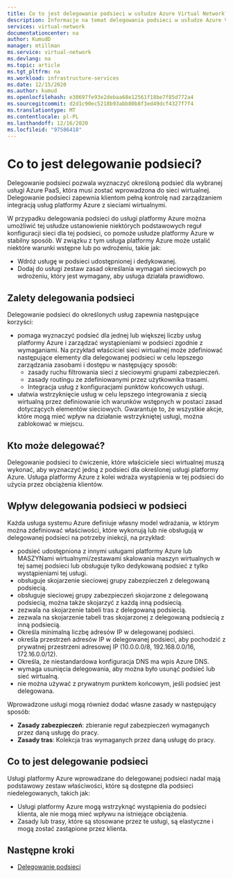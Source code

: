 ```yaml
---
title: Co to jest delegowanie podsieci w usłudze Azure Virtual Network?
description: Informacje na temat delegowania podsieci w usłudze Azure Virtual Network
services: virtual-network
documentationcenter: na
author: KumudD
manager: mtillman
ms.service: virtual-network
ms.devlang: na
ms.topic: article
ms.tgt_pltfrm: na
ms.workload: infrastructure-services
ms.date: 12/15/2020
ms.author: kumud
ms.openlocfilehash: e30697fe93e2debaa68e12561f18be7f85d772a4
ms.sourcegitcommit: d2d1c90ec5218b93abb80b8f3ed49dcf4327f7f4
ms.translationtype: MT
ms.contentlocale: pl-PL
ms.lasthandoff: 12/16/2020
ms.locfileid: "97586418"
---
```

# <a name="what-is-subnet-delegation"></a>Co to jest delegowanie podsieci?

Delegowanie podsieci pozwala wyznaczyć określoną podsieć dla wybranej usługi Azure PaaS, która musi zostać wprowadzona do sieci wirtualnej. Delegowanie podsieci zapewnia klientom pełną kontrolę nad zarządzaniem integracją usług platformy Azure z sieciami wirtualnymi.

W przypadku delegowania podsieci do usługi platformy Azure można umożliwić tej usłudze ustanowienie niektórych podstawowych reguł konfiguracji sieci dla tej podsieci, co pomoże usłudze platformy Azure w stabilny sposób. W związku z tym usługa platformy Azure może ustalić niektóre warunki wstępne lub po wdrożeniu, takie jak:
- Wdróż usługę w podsieci udostępnionej i dedykowanej.
- Dodaj do usługi zestaw zasad określania wymagań sieciowych po wdrożeniu, który jest wymagany, aby usługa działała prawidłowo.

##  <a name="advantages-of-subnet-delegation"></a>Zalety delegowania podsieci

Delegowanie podsieci do określonych usług zapewnia następujące korzyści:

- pomaga wyznaczyć podsieć dla jednej lub większej liczby usług platformy Azure i zarządzać wystąpieniami w podsieci zgodnie z wymaganiami. Na przykład właściciel sieci wirtualnej może zdefiniować następujące elementy dla delegowanej podsieci w celu lepszego zarządzania zasobami i dostępu w następujący sposób:
    - zasady ruchu filtrowania sieci z sieciowymi grupami zabezpieczeń.
    - zasady routingu ze zdefiniowanymi przez użytkownika trasami.
    - Integracja usług z konfiguracjami punktów końcowych usługi.
- ułatwia wstrzyknięcie usług w celu lepszego integrowania z siecią wirtualną przez definiowanie ich warunków wstępnych w postaci zasad dotyczących elementów sieciowych. Gwarantuje to, że wszystkie akcje, które mogą mieć wpływ na działanie wstrzykniętej usługi, można zablokować w miejscu.


## <a name="who-can-delegate"></a>Kto może delegować?
Delegowanie podsieci to ćwiczenie, które właściciele sieci wirtualnej muszą wykonać, aby wyznaczyć jedną z podsieci dla określonej usługi platformy Azure. Usługa platformy Azure z kolei wdraża wystąpienia w tej podsieci do użycia przez obciążenia klientów.

## <a name="impact-of-subnet-delegation-on-your-subnet"></a>Wpływ delegowania podsieci w podsieci
Każda usługa systemu Azure definiuje własny model wdrażania, w którym można zdefiniować właściwości, które wykonują lub nie obsługują w delegowanej podsieci na potrzeby iniekcji, na przykład:
- podsieć udostępniona z innymi usługami platformy Azure lub MASZYNami wirtualnymi/zestawami skalowania maszyn wirtualnych w tej samej podsieci lub obsługuje tylko dedykowaną podsieć z tylko wystąpieniami tej usługi.
- obsługuje skojarzenie sieciowej grupy zabezpieczeń z delegowaną podsiecią.
- obsługuje sieciowej grupy zabezpieczeń skojarzone z delegowaną podsiecią, można także skojarzyć z każdą inną podsiecią.
- zezwala na skojarzenie tabeli tras z delegowaną podsiecią.
- zezwala na skojarzenie tabeli tras skojarzonej z delegowaną podsiecią z inną podsiecią.
- Określa minimalną liczbę adresów IP w delegowanej podsieci.
- określa przestrzeń adresów IP w delegowanej podsieci, aby pochodzić z prywatnej przestrzeni adresowej IP (10.0.0.0/8, 192.168.0.0/16, 172.16.0.0/12).
- Określa, że niestandardowa konfiguracja DNS ma wpis Azure DNS.
- wymaga usunięcia delegowania, aby można było usunąć podsieć lub sieć wirtualną.
- nie można używać z prywatnym punktem końcowym, jeśli podsieć jest delegowana.

Wprowadzone usługi mogą również dodać własne zasady w następujący sposób:
- **Zasady zabezpieczeń**: zbieranie reguł zabezpieczeń wymaganych przez daną usługę do pracy.
- **Zasady tras**: Kolekcja tras wymaganych przez daną usługę do pracy.

## <a name="what-subnet-delegation-does-not-do"></a>Co to jest delegowanie podsieci

Usługi platformy Azure wprowadzane do delegowanej podsieci nadal mają podstawowy zestaw właściwości, które są dostępne dla podsieci niedelegowanych, takich jak:
-  Usługi platformy Azure mogą wstrzyknąć wystąpienia do podsieci klienta, ale nie mogą mieć wpływu na istniejące obciążenia.
-  Zasady lub trasy, które są stosowane przez te usługi, są elastyczne i mogą zostać zastąpione przez klienta.

## <a name="next-steps"></a>Następne kroki

- [Delegowanie podsieci](manage-subnet-delegation.md)
